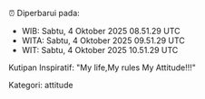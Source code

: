 ⏰ Diperbarui pada:
- WIB: Sabtu, 4 Oktober 2025 08.51.29 UTC
- WITA: Sabtu, 4 Oktober 2025 09.51.29 UTC
- WIT: Sabtu, 4 Oktober 2025 10.51.29 UTC

Kutipan Inspiratif:
"My life,My rules My Attitude!!!"


Kategori: attitude

